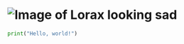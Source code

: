 # ![Image of Lorax looking sad](https://media.giphy.com/media/v1.Y2lkPTc5MGI3NjExNnZwM2I1eHcxNXVkbHVkNTkwMnB6a3VoOXB0YWdlaXdrdnR0dXY4dyZlcD12MV9zdGlja2Vyc19zZWFyY2gmY3Q9cw/MEopZwwqrQ6mtLdA8W/giphy.gif)

```python
print("Hello, world!")
```

